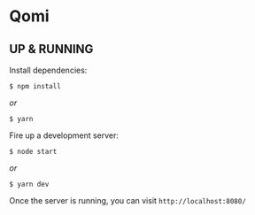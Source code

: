 # Qomi

## UP & RUNNING
Install dependencies:
```
$ npm install
```
_or_
```
$ yarn
```

Fire up a development server:
```
$ node start
```
_or_
```
$ yarn dev
```

Once the server is running, you can visit `http://localhost:8080/`
